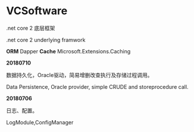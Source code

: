 # VCSoftware
.net core 2 底层框架

.net core 2 underlying framwork

**ORM**     Dapper
**Cache**   Microsoft.Extensions.Caching 

**20180710** 

  数据持久化，Oracle驱动，简易增删改查执行及存储过程调用。

  Data Persistence, Oracle provider, simple CRUDE and storeprocedure call.

**20180706**
    
  日志、配置。

  LogModule,ConfigManager

